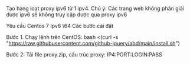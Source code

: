 Tạo hàng loạt proxy ipv6 từ 1 ipv4. Chú ý: Các trang web không phân giải được ipv6 sẽ không truy cập được qua proxy ipv6

Yêu cầu
Centos 7
Ipv6 \64
Các bước cài đặt

Bước 1. Chạy lệnh trên CentOS: bash <(curl -s "https://raw.githubusercontent.com/github-jquery/abd/main/install.sh")

Bước 2: Tải file proxy.zip, cấu trúc proxy: IP4:PORT:LOGIN:PASS


